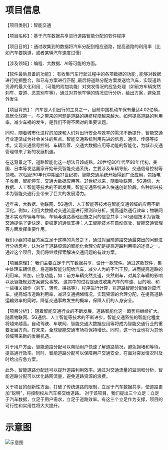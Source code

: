 # 项目信息

【项目类别】：智能交通 

【项目名称】：基于汽车数据共享进行道路智能分配的软件程序 

【项目目的】：通过收集到的数据将汽车分配到相应道路，提高道路的利用率（比如汽车要换道，或者某辆汽车速度过慢）

【涉及领域】：编程、大数据、AI等可能的方面。 

【软件最后具备的功能】： 有收集汽车行驶过程中的各项数据的功能 , 能够对数据进行挖掘整合，和已有方案进行匹配 ,最后将道路分配方案发送给汽车，实现道路资源的最大化利用 ,（可能的附加功能）对突发情况的应急处理（如前方车辆突然刹车、变道、恶意别车等），通过对其他车辆的情况进行分析，给出方案，避免意外发生

【项目背景】： 汽车是人们出行的工具之一，目前中国机动车保有量达4.02亿辆，高居全球第一。与之带来的问题是道路的拥挤程度越来越大。如何提高道路的利用率，减少车祸的发生，是我们不得不面对的重要议题。

 同时，随着城市化进程的加速和人们对出行安全与效率的需求不断提升，智能交通行业逐渐成为社会关注的焦点。智能交通系统利用先进的信息、通信、传感等技术，实现交通信号控制、车辆监管、交通大数据应用等功能的智能化，为城市交通管理带来了新的发展机遇。 

 在这背景之下，道路智能化这一想法日趋成熟。20世纪80年代至90年代初，美国、日本等发达国家开始研究智能交通系统，主要涉及车辆导航、交通信号控制等领域。20世纪90年代中期至21世纪初，智能交通系统开始得到广泛应用，包括电子收费、智能停车、交通大数据应用等。21世纪以来，随着物联网、5G通信、大数据、人工智能等技术的不断发展，智能交通系统进入快速创新阶段。各种新兴技术为智能交通行业带来了巨大的发展潜力。 

 近年来，大数据、物联网、5G通信、人工智能等技术在智能交通领域的应用不断深化。例如，利用大数据对交通流量进行预测和分析，提高道路通行效率；物联网技术实现车辆与车辆、车辆与道路基础设施之间的信息共享；5G通信技术为智能交通提供了更快速、更稳定的通信支持；人工智能技术在自动驾驶、智能交通管理等方面发挥重要作用。 

我们小组的项目方案立足于这样的背景之下，通过对当前道路交通最突出的问题进行分析思考，认为对于道路资源的智能化合理分配是提高道路利用率的途径之一。通过这个项目，我们将继续探索解决交通问题的有效方案。 

 【项目原理】： 我们主要立足于汽车数据共享，设计一款软件。通过这款软件，集中处理车辆信息，将道路智能分配给汽车，减少人为的不当干预，进而提高道路的利用率。外加，应急功能，如：前方车辆突然变道，突然刹车，对其余车辆的影响以及智能规划方案避免事故。  这其中的过程是通过收集汽车的车速、目的地、和一些相关操作（刹车、转弯、换挡等），程序进行计算，将道路智能分配给对应汽车。提高城市道路利用率，减轻交通拥堵情况，实现资源的合理分配，在提高道路运输效率的同时，降低交通事故发生的概率，保障人们的人身安全。 

【项目分析】： 随着智能交通行业的不断发展，道路智能化这一趋势将继续扩大。随着物联网、5G通信、人工智能等技术的不断进步，智能交通系统的智能化程度将越来越高。自动驾驶、车联网、智能交通大数据应用等将成为智能交通行业的重要发展方向。在未来，全球智能交通市场将保持增长。同时，这一行业也将为其他领域带来新的发展机遇。 

 对于用户方面，智能道路分配可以帮助用户快速了解道路情况，避免拥堵和等待，提高通行效率。同时，智能道路分配可以保障用户交通安全，在面对突发情况时及时给出应急方案。

此外，智能道路分配还可以提升道路利用效率。通过对交通流量的监测和分析，智能道路分配可以优化路网流量，避免道路资源的浪费。 

 关于项目的创新性方面，打破了传统道路的限制，立足于汽车数据共享，使道路更加“聪明”，将控制权从汽车移交给道路。 对于该项目，我们提出三个立足：立足于汽车数据，立足于用户需求，立足于道路效率。有这三个立足作为支撑，项目的可行性和实用性将大大提升。



# 示意图

![示意图](https://github.com/naimore3/ID-Roadway/blob/main/Attachments/示意图.jpeg)
